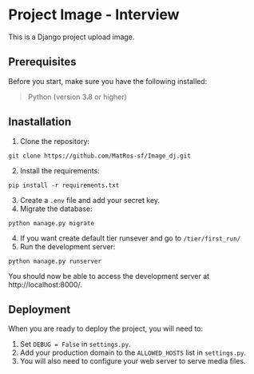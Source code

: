 # Project Image - Interview 
This is a Django project upload image.

## Prerequisites
Before you start, make sure you have the following installed:

> Python (version 3.8 or higher)

## Inastallation
1. Clone the repository:
```shell
git clone https://github.com/MatRos-sf/Image_dj.git
```
2. Install the requirements:
```shell
pip install -r requirements.txt
```
3. Create a `.env` file and add your secret key.
4. Migrate the database:
```shell
python manage.py migrate
```
4. If you want create default tier runsever and go to `/tier/first_run/`
5. Run the development server:
```shell
python manage.py runserver
```
You should now be able to access the development server at http://localhost:8000/.

## Deployment 
When you are ready to deploy the project, you will need to:

1. Set `DEBUG = False` in `settings.py`.
2. Add your production domain to the `ALLOWED_HOSTS` list in `settings.py`.
3. You will also need to configure your web server to serve media files.